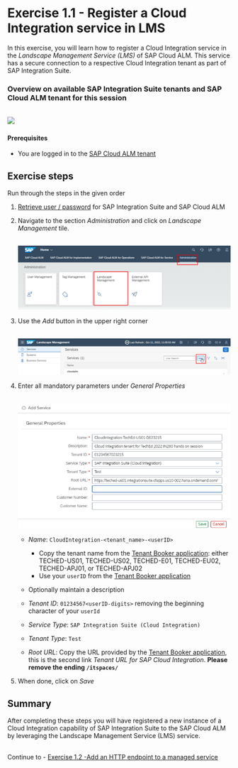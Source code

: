 # Exercise 1.1 - Register a Cloud Integration service in LMS

In this exercise, you will learn how to register a Cloud Integration service in the *Landscape Management Service (LMS)* of SAP Cloud ALM. This service has a secure connection to a respective Cloud Integration tenant as part of SAP Integration Suite. 


### Overview on available SAP Integration Suite tenants and SAP Cloud ALM tenant for this session

<br>![](/exercises/ex1/images/RegisteredServicesToSuiteTenants.png)

#### Prerequisites

- You are logged in to the [SAP Cloud ALM tenant](https://teched22-cloudalm-003.eu10.alm.cloud.sap/launchpad#Shell-home)

## Exercise steps

Run through the steps in the given order

1. [Retrieve user / password](/exercises/ex0/ex02/) for SAP Integration Suite and SAP Cloud ALM

2. Navigate to the section *Administration* and click on *Landscape Management* tile. 

    <br>![](/exercises/ex1/images/CALMLandscapeAdministration.png)   

3. Use the *Add* button in the upper right corner

    <br>![](/exercises/ex1/images/LMSAdd.png)   
      
4.	Enter all mandatory parameters under *General Properties*

	<br>![](/exercises/ex1/images/LMSAddCPIservice.png)
	
    - *Name*: `CloudIntegration-<tenant_name>-<userID>`
       		
		- Copy the tenant name from  the [Tenant Booker application](/exercises/ex0/ex02/): either TECHED-US01, TECHED-US02, TECHED-E01, TECHED-EU02, TECHED-APJ01, or TECHED-APJ02
		- Use your `userID` from  the [Tenant Booker application](/exercises/ex0/ex02/)
		
	   
    - Optionally maintain a description
    - *Tenant ID*: `01234567<userID-digits>` removing the beginning character of your `userId`
    - *Service Type*: `SAP Integration Suite (Cloud Integration)`
    - *Tenant Type*: `Test`
    - *Root URL*: Copy the URL provided by the [Tenant Booker application](/exercises/ex0/ex02/), this is the second link *Tenant URL for SAP Cloud Integration*. **Please remove the ending `/itspaces/`**
   
 5. When done, click on *Save*
  
## Summary

After completing these steps you will have registered a new instance of a Cloud Integration capability of SAP Integration Suite to the SAP Cloud ALM by leveraging the Landscape Management Service (LMS) service.

<br>Continue to - [Exercise 1.2 -Add an HTTP endpoint to a managed service](../ex12/)
